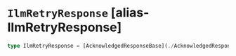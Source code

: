 # `IlmRetryResponse` [alias-IlmRetryResponse]
```typescript
type IlmRetryResponse = [AcknowledgedResponseBase](./AcknowledgedResponseBase.md);
```
